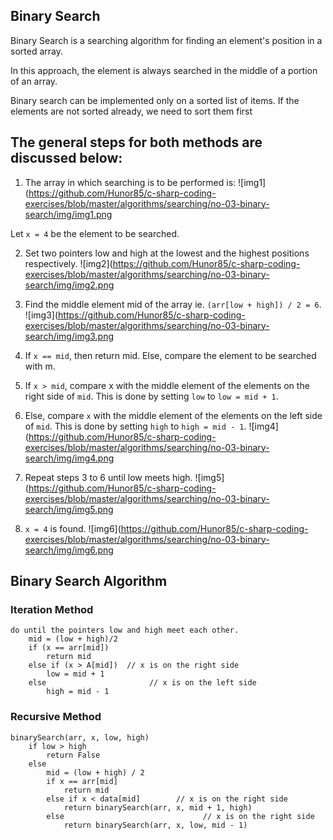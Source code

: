 ## Binary Search

Binary Search is a searching algorithm for finding an element's position in a sorted array.

In this approach, the element is always searched in the middle of a portion of an array.

Binary search can be implemented only on a sorted list of items. If the elements are not sorted already, we need to sort them first

## The general steps for both methods are discussed below:

1. The array in which searching is to be performed is:
![img1](https://github.com/Hunor85/c-sharp-coding-exercises/blob/master/algorithms/searching/no-03-binary-search/img/img1.png

  Let ```x = 4``` be the element to be searched.

2. Set two pointers low and high at the lowest and the highest positions respectively.
![img2](https://github.com/Hunor85/c-sharp-coding-exercises/blob/master/algorithms/searching/no-03-binary-search/img/img2.png

3. Find the middle element mid of the array ie. ```(arr[low + high]) / 2 = 6```.
![img3](https://github.com/Hunor85/c-sharp-coding-exercises/blob/master/algorithms/searching/no-03-binary-search/img/img3.png

4. If ```x == mid```, then return mid. Else, compare the element to be searched with m.

5. If ```x > mid```, compare x with the middle element of the elements on the right side of ```mid```.
This is done by setting ```low``` to ```low = mid + 1```.

6. Else, compare ```x``` with the middle element of the elements on the left side of ```mid```.
This is done by setting ```high``` to ```high = mid - 1```. 
![img4](https://github.com/Hunor85/c-sharp-coding-exercises/blob/master/algorithms/searching/no-03-binary-search/img/img4.png

7. Repeat steps 3 to 6 until low meets high.
![img5](https://github.com/Hunor85/c-sharp-coding-exercises/blob/master/algorithms/searching/no-03-binary-search/img/img5.png

8. ```x = 4``` is found.
![img6](https://github.com/Hunor85/c-sharp-coding-exercises/blob/master/algorithms/searching/no-03-binary-search/img/img6.png


## Binary Search Algorithm

### Iteration Method

``` 
do until the pointers low and high meet each other.
    mid = (low + high)/2
    if (x == arr[mid])
        return mid
    else if (x > A[mid])  // x is on the right side
        low = mid + 1
    else                       // x is on the left side
        high = mid - 1 
 ```

### Recursive Method

```
binarySearch(arr, x, low, high)
    if low > high
        return False 
    else
        mid = (low + high) / 2 
        if x == arr[mid]
            return mid
        else if x < data[mid]        // x is on the right side
            return binarySearch(arr, x, mid + 1, high)
        else                               // x is on the right side
            return binarySearch(arr, x, low, mid - 1)
 ```


